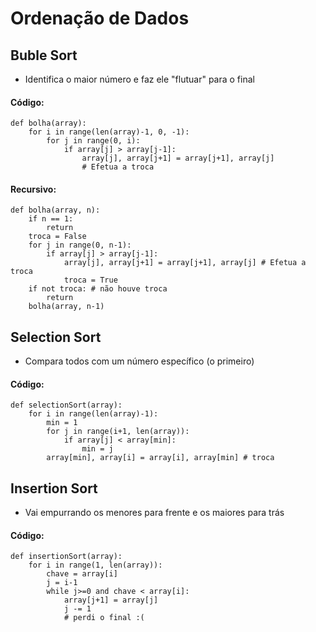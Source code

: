 # Ordenação de Dados

## Buble Sort
* Identifica o maior número e faz ele "flutuar" para o final

#### Código:

```
def bolha(array):
    for i in range(len(array)-1, 0, -1):
        for j in range(0, i):
            if array[j] > array[j-1]:
                array[j], array[j+1] = array[j+1], array[j]
                # Efetua a troca
```

#### Recursivo:

```
def bolha(array, n):
    if n == 1:
        return
    troca = False
    for j in range(0, n-1):
        if array[j] > array[j-1]:
            array[j], array[j+1] = array[j+1], array[j] # Efetua a troca 
            troca = True
    if not troca: # não houve troca
        return
    bolha(array, n-1)
```

## Selection Sort
* Compara todos com um número específico (o primeiro)

#### Código:

```
def selectionSort(array):
    for i in range(len(array)-1):
        min = 1
        for j in range(i+1, len(array)):
            if array[j] < array[min]:
                min = j
        array[min], array[i] = array[i], array[min] # troca
```

## Insertion Sort
* Vai empurrando os menores para frente e os maiores para trás

#### Código:

```
def insertionSort(array):
    for i in range(1, len(array)):
        chave = array[i]
        j = i-1
        while j>=0 and chave < array[i]:
            array[j+1] = array[j]
            j -= 1
            # perdi o final :(
```